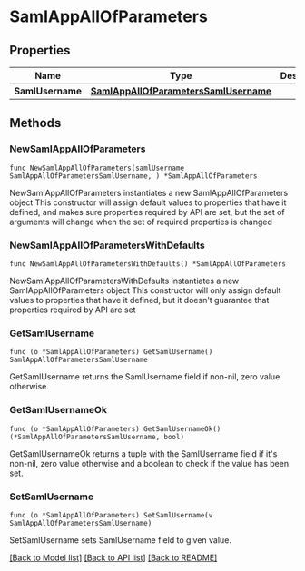 # SamlAppAllOfParameters

## Properties

Name | Type | Description | Notes
------------ | ------------- | ------------- | -------------
**SamlUsername** | [**SamlAppAllOfParametersSamlUsername**](SamlAppAllOfParametersSamlUsername.md) |  | 

## Methods

### NewSamlAppAllOfParameters

`func NewSamlAppAllOfParameters(samlUsername SamlAppAllOfParametersSamlUsername, ) *SamlAppAllOfParameters`

NewSamlAppAllOfParameters instantiates a new SamlAppAllOfParameters object
This constructor will assign default values to properties that have it defined,
and makes sure properties required by API are set, but the set of arguments
will change when the set of required properties is changed

### NewSamlAppAllOfParametersWithDefaults

`func NewSamlAppAllOfParametersWithDefaults() *SamlAppAllOfParameters`

NewSamlAppAllOfParametersWithDefaults instantiates a new SamlAppAllOfParameters object
This constructor will only assign default values to properties that have it defined,
but it doesn't guarantee that properties required by API are set

### GetSamlUsername

`func (o *SamlAppAllOfParameters) GetSamlUsername() SamlAppAllOfParametersSamlUsername`

GetSamlUsername returns the SamlUsername field if non-nil, zero value otherwise.

### GetSamlUsernameOk

`func (o *SamlAppAllOfParameters) GetSamlUsernameOk() (*SamlAppAllOfParametersSamlUsername, bool)`

GetSamlUsernameOk returns a tuple with the SamlUsername field if it's non-nil, zero value otherwise
and a boolean to check if the value has been set.

### SetSamlUsername

`func (o *SamlAppAllOfParameters) SetSamlUsername(v SamlAppAllOfParametersSamlUsername)`

SetSamlUsername sets SamlUsername field to given value.



[[Back to Model list]](../README.md#documentation-for-models) [[Back to API list]](../README.md#documentation-for-api-endpoints) [[Back to README]](../README.md)



